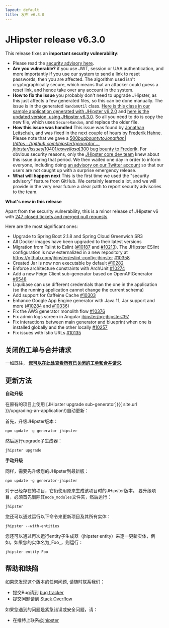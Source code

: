 ```yaml
---
layout: default
title: 发布 v6.3.0
---
```


JHipster release v6.3.0
==================

This release fixes an **important security vulnerability**:

- Please read the [security advisory here](https://github.com/jhipster/generator-jhipster/security/advisories/GHSA-mwp6-j9wf-968c).
- **Are you vulnerable?** if you use JWT, session or UAA authentication, and more importantly if you use our system to send a link to reset passwords, then you are affected. The algorithm used isn't cryptographically secure, which means that an attacker could guess a reset link, and hence take over any account in the system.
- **How to fix the issue** you probably don't need to upgrade JHipster, as this just affects a few generated files, so this can be done manually. The issue is in the generated `RandomUtil` class. [Here is this class in our sample application generated with JHipster v6.2.0](https://github.com/jhipster/jhipster-sample-app/blob/v6.2.0/src/main/java/io/github/jhipster/sample/service/util/RandomUtil.java) and [here is the updated version, using JHipster v6.3.0](https://github.com/jhipster/jhipster-sample-app/blob/v6.3.0/src/main/java/io/github/jhipster/sample/service/util/RandomUtil.java). So all you need to do is copy the new file, which uses `SecureRandom`, and replace the older file.
- **How this issue was handled** This issue was found by [Jonathan Leitschuh](https://github.com/JLLeitschuh), and was fixed in the next couple of hours by [Frederik Hahne](https://github.com/atomfrede). Please note that we gave a [$500 bug bounty to Jonathan](https://github.com/jhipster/generator-jhipster/issues/10401) as well as a [$300 bug bounty to Frederik](https://github.com/jhipster/generator-jhipster/issues/10402). For obvious security reasons, only the [JHipster core dev team](https://www.jhipster.tech/team/) knew about this issue during that period. We then waited one day in order to inform everyone, including doing [an advisory on our Twitter account](https://twitter.com/jhipster/status/1172387424715988994) so that our users are not caught up with a surprise emergency release.
- **What will happen next** This is the first time we used the "security advisory" feature from GitHub. We certainly learned a lot, and we will provide in the very near future a clear path to report security advisories to the team.

**What's new in this release**

Apart from the security vulnerability, this is a minor release of JHipster v6 with [247 closed tickets and merged pull requests](https://github.com/jhipster/generator-jhipster/issues?q=milestone%3A6.3.0+is%3Aclosed).

Here are the most significant ones:

- Upgrade to Spring Boot 2.1.8 and Spring Cloud Greenwich SR3
- All Docker images have been upgraded to their latest versions
- Migration from Tslint to Eslint ([#10187](https://github.com/jhipster/generator-jhipster/pull/10187) and [#10213](https://github.com/jhipster/generator-jhipster/pull/10213)). The JHipster ESlint configuration is now externalized in a new repository at https://github.com/jhipster/eslint-config-jhipster [#10358](https://github.com/jhipster/generator-jhipster/pull/10358)
- Created Jar is now non executable by default [#10282](https://github.com/jhipster/generator-jhipster/pull/10282)
- Enforce architecture constraints with ArchUnit [#10274](https://github.com/jhipster/generator-jhipster/pull/10274)
- Add a new Feign Client sub-generator based on OpenAPIGenerator [#9548](https://github.com/jhipster/generator-jhipster/issues/9548)
- Liquibase can use different credentials than the one in the application (so the running application cannot change the current schema)
- Add support for Caffeine Cache [#10303](https://github.com/jhipster/generator-jhipster/pull/10303)
- Enhance Google App Engine generator with Java 11, Jar support and more ([#10284](https://github.com/jhipster/generator-jhipster/pull/10284) and [#10336](https://github.com/jhipster/generator-jhipster/pull/10336))
- Fix the AWS generator monolith flow [#10376](https://github.com/jhipster/generator-jhipster/pull/10376)
- Fix admin logs screen in Angular [jhipster/ng-jhipster#97](https://github.com/jhipster/ng-jhipster/pull/97)
- Fix interactions between main generator and blueprint when one is installed globally and the other locally [#10257](https://github.com/jhipster/generator-jhipster/issues/10257)
- Fix issues with Istio URLs [#10135](https://github.com/jhipster/generator-jhipster/issues/10135)

关闭的工单与合并请求
------------
一如既往， __[您可以在此处查看所有已关闭的工单和合并请求](https://github.com/jhipster/generator-jhipster/issues?q=milestone%3A6.3.0+is%3Aclosed)__.

更新方法
------------

**自动升级**

在原有的项目上使用 [JHipster upgrade sub-generator]({{ site.url }}/upgrading-an-application/)自动更新：

首先，升级JHipster版本：

```
npm update -g generator-jhipster
```

然后运行upgrade子生成器：

```
jhipster upgrade
```

**手动升级**

同样，需要先升级您的JHipster到最新版：

```
npm update -g generator-jhipster
```

对于已经存在的项目，它仍使用原来生成该项目时的JHipster版本。
要升级项目，必须首先删除其`node_modules`文件夹，然后运行：

```
jhipster
```

您还可以通过运行以下命令来更新项目及其所有实体：

```
jhipster --with-entities
```

您还可以通过再次运行entity子生成器（jhipster entity）来逐一更新实体，例如，如果您的实体名为_Foo_，则运行：

```
jhipster entity Foo
```

帮助和缺陷
--------------

如果您发现这个版本的任何问题, 请随时联系我们：

- 提交Bug请到 [bug tracker](https://github.com/jhipster/generator-jhipster/issues?state=open)
- 提交问题请到 [Stack Overflow](http://stackoverflow.com/tags/jhipster/info)

如果您遇到的问题是紧急错误或安全问题，请：

- 在推特上联系[@jhipster](https://twitter.com/jhipster)
